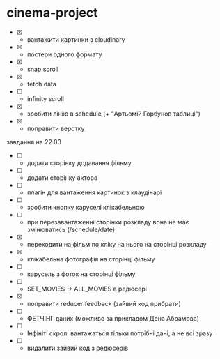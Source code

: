 # cinema-project

- [x] - вантажити картинки з cloudinary
- [x] - постери одного формату
- [x] - snap scroll
- [x] - fetch data
- [ ] - infinity scroll
- [x] - зробити лінію в schedule (+ "Артьомій Горбунов таблиці")
- [x] - поправити верстку

завдання на 22.03

- [ ] - додати сторінку додавання фільму
- [ ] - додати сторінку актора
- [ ] - плагін для вантаження картинок з клаудінарі
- [ ] - зробити кнопку каруселі клікабельною
- [ ] - при перезавантаженні сторінки розкладу вона не має змінюватись (/schedule/date)
- [x] - переходити на фільм по кліку на нього на сторінці розкладу
- [x] - клікабельна фотографія на сторінці фільму
- [ ] - карусель з фоток на сторінці фільму
- [ ] - SET_MOVIES -> ALL_MOVIES в редюсері
- [x] - поправити reducer feedback (зайвий код прибрати)
- [ ] - ФЕТЧІНГ даних (можливо за прикладом Дена Абрамова)
- [ ] - Інфініті скрол: вантажаться тільки потрібні дані, а не всі зразу
- [ ] - видалити зайвий код з редюсерів
